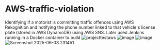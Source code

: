 # AWS-traffic-violation
Identifying if a motorist is committing traffic offences using AWS Rekognition and notifying the phone number linked to that vehicle's license plate (stored in AWS DynamoDB) using AWS SNS. Later used Jenkins running in a Docker container to build
![projecttestaws](https://github.com/user-attachments/assets/952fe302-a942-4428-9bf4-dd5540a013fc)
![image](https://github.com/user-attachments/assets/497c3518-0022-4fc5-932a-1edae6177cd3)
![image](https://github.com/user-attachments/assets/5af6ef5c-4d03-4856-ad9b-9759f5ad76d5)
![Screenshot 2025-06-03 231451](https://github.com/user-attachments/assets/b027db92-7923-479c-a38d-a2e4ec64074d)
